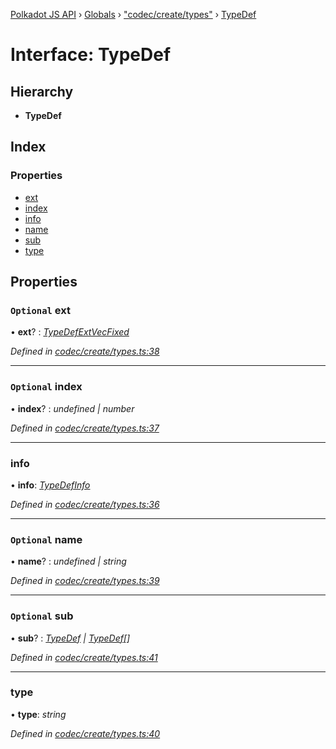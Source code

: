 [Polkadot JS API](../README.md) › [Globals](../globals.md) › ["codec/create/types"](../modules/_codec_create_types_.md) › [TypeDef](_codec_create_types_.typedef.md)

# Interface: TypeDef

## Hierarchy

* **TypeDef**

## Index

### Properties

* [ext](_codec_create_types_.typedef.md#optional-ext)
* [index](_codec_create_types_.typedef.md#optional-index)
* [info](_codec_create_types_.typedef.md#info)
* [name](_codec_create_types_.typedef.md#optional-name)
* [sub](_codec_create_types_.typedef.md#optional-sub)
* [type](_codec_create_types_.typedef.md#type)

## Properties

### `Optional` ext

• **ext**? : *[TypeDefExtVecFixed](_codec_create_types_.typedefextvecfixed.md)*

*Defined in [codec/create/types.ts:38](https://github.com/polkadot-js/api/blob/d0f9114/packages/types/src/codec/create/types.ts#L38)*

___

### `Optional` index

• **index**? : *undefined | number*

*Defined in [codec/create/types.ts:37](https://github.com/polkadot-js/api/blob/d0f9114/packages/types/src/codec/create/types.ts#L37)*

___

###  info

• **info**: *[TypeDefInfo](../enums/_codec_create_types_.typedefinfo.md)*

*Defined in [codec/create/types.ts:36](https://github.com/polkadot-js/api/blob/d0f9114/packages/types/src/codec/create/types.ts#L36)*

___

### `Optional` name

• **name**? : *undefined | string*

*Defined in [codec/create/types.ts:39](https://github.com/polkadot-js/api/blob/d0f9114/packages/types/src/codec/create/types.ts#L39)*

___

### `Optional` sub

• **sub**? : *[TypeDef](_codec_create_types_.typedef.md) | [TypeDef](_codec_create_types_.typedef.md)[]*

*Defined in [codec/create/types.ts:41](https://github.com/polkadot-js/api/blob/d0f9114/packages/types/src/codec/create/types.ts#L41)*

___

###  type

• **type**: *string*

*Defined in [codec/create/types.ts:40](https://github.com/polkadot-js/api/blob/d0f9114/packages/types/src/codec/create/types.ts#L40)*
